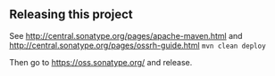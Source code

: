 ## Releasing this project


See http://central.sonatype.org/pages/apache-maven.html and http://central.sonatype.org/pages/ossrh-guide.html
`mvn clean deploy`

Then go to https://oss.sonatype.org/ and release.
